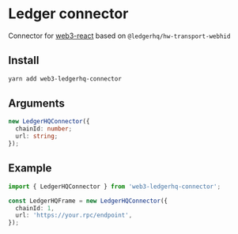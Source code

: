 # Ledger connector

Connector for [web3-react](https://github.com/NoahZinsmeister/web3-react) based on `@ledgerhq/hw-transport-webhid`

## Install

```bash
yarn add web3-ledgerhq-connector
```

## Arguments

```ts
new LedgerHQConnector({
  chainId: number;
  url: string;
});
```

## Example

```ts
import { LedgerHQConnector } from 'web3-ledgerhq-connector';

const LedgerHQFrame = new LedgerHQConnector({
  chainId: 1,
  url: 'https://your.rpc/endpoint',
});
```
